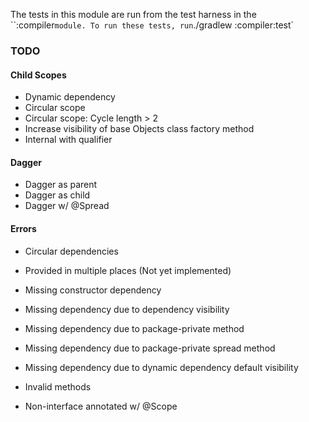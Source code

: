 The tests in this module are run from the test harness in the ``:compiler` module. To run these tests, run
`./gradlew :compiler:test`

### TODO

#### Child Scopes

- Dynamic dependency
- Circular scope
- Circular scope: Cycle length > 2
- Increase visibility of base Objects class factory method
- Internal with qualifier

#### Dagger

- Dagger as parent
- Dagger as child
- Dagger w/ @Spread

#### Errors

- Circular dependencies
- Provided in multiple places (Not yet implemented)
- Missing constructor dependency
- Missing dependency due to dependency visibility
- Missing dependency due to package-private method
- Missing dependency due to package-private spread method
- Missing dependency due to dynamic dependency default visibility

- Invalid methods
- Non-interface annotated w/ @Scope